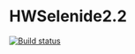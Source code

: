 # HWSelenide2.2
[![Build status](https://ci.appveyor.com/api/projects/status/cddc3w4twq88m50h?svg=true)](https://ci.appveyor.com/project/Pavel-Ole/hwwebinterfase2-1)
